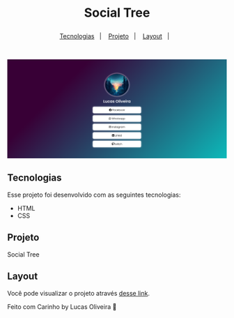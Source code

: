<h1 align="center">
  <p> Social Tree</p>
</h1>

<p align="center">
  <a href="#-tecnologias">Tecnologias</a>&nbsp;&nbsp;&nbsp;|&nbsp;&nbsp;&nbsp;
  <a href="#-projeto">Projeto</a>&nbsp;&nbsp;&nbsp;|&nbsp;&nbsp;&nbsp;
  <a href="#-layout">Layout</a>&nbsp;&nbsp;&nbsp;|&nbsp;&nbsp;&nbsp;
</p>

<br>

<p align="center">
   <img alt="SocialTree" title="Social Tree" src="https://github.com/LuskarDev/SocialTree/blob/main/img/socialTree.png" width="720px" />
</p>

## Tecnologias

Esse projeto foi desenvolvido com as seguintes tecnologias:

- HTML
- CSS

## Projeto
Social Tree 

## Layout

Você pode visualizar o projeto através [desse link](https://luskardev.github.io/SocialTree/).


Feito com Carinho by Lucas Oliveira :wave:
